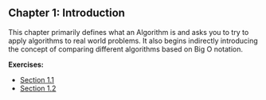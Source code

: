 ## Chapter 1: Introduction

This chapter primarily defines what an Algorithm is and asks you to try to apply algorithms to real world problems. It also begins indirectly introducing the concept of comparing different algorithms based on Big O notation.

**Exercises:**
- [Section 1.1](https://github.com/hillmandj/clrs-algorithms/blob/master/ch-1/1.1.md)
- [Section 1.2](https://github.com/hillmandj/clrs-algorithms/blob/master/ch-1/1.2.md)
